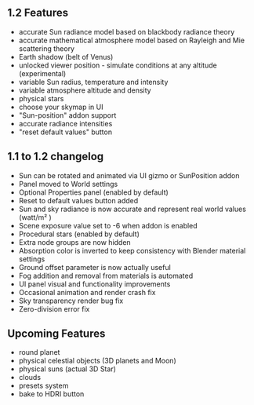 ## 1.2 Features
- accurate Sun radiance model based on blackbody radiance theory
- accurate mathematical atmosphere model based on Rayleigh and Mie scattering theory
- Earth shadow (belt of Venus)
- unlocked viewer position - simulate conditions at any altitude (experimental)
- variable Sun radius, temperature and intensity
- variable atmosphere altitude and density
- physical stars
- choose your skymap in UI
- "Sun-position" addon support
- accurate radiance intensities
- "reset default values" button

## 1.1 to 1.2 changelog
- Sun can be rotated and animated via UI gizmo or SunPosition addon
- Panel moved to World settings
- Optional Properties panel (enabled by default)
- Reset to default values button added
- Sun and sky radiance is now accurate and represent real world values (watt/m² )
- Scene exposure value set to -6 when addon is enabled
- Procedural stars (enabled by default)
- Extra node groups are now hidden
- Absorption color is inverted to keep consistency with Blender material settings
- Ground offset parameter is now actually useful
- Fog addition and removal from materials is automated
- UI panel visual and functionality improvements
- Occasional animation and render crash fix
- Sky transparency render bug fix
- Zero-division error fix

## Upcoming Features
- round planet
- physical celestial objects (3D planets and Moon)
- physical suns (actual 3D Star)
- clouds
- presets system
- bake to HDRI button
